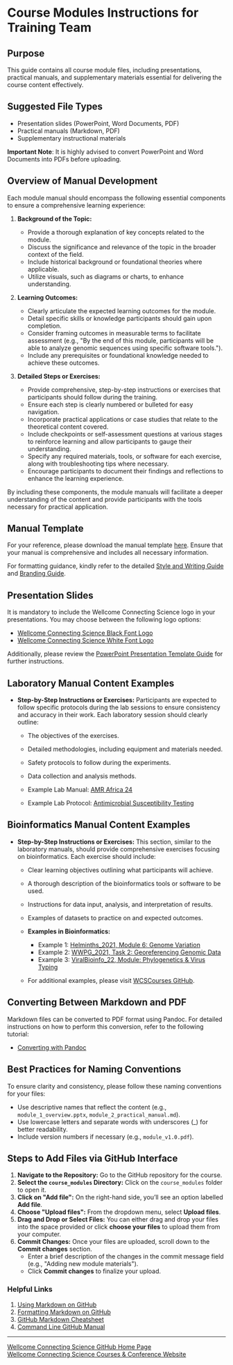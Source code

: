 # Course Modules Instructions for Training Team

## Purpose
This guide contains all course module files, including presentations, practical manuals, and supplementary materials essential for delivering the course content effectively.

## Suggested File Types
- Presentation slides (PowerPoint, Word Documents, PDF)
- Practical manuals (Markdown, PDF)
- Supplementary instructional materials </br>

**Important Note**: It is highly advised to convert PowerPoint and Word Documents into PDFs before uploading. 

## Overview of Manual Development
Each module manual should encompass the following essential components to ensure a comprehensive learning experience:

1. **Background of the Topic:** 
   - Provide a thorough explanation of key concepts related to the module.
   - Discuss the significance and relevance of the topic in the broader context of the field.
   - Include historical background or foundational theories where applicable.
   - Utilize visuals, such as diagrams or charts, to enhance understanding.

2. **Learning Outcomes:**
   - Clearly articulate the expected learning outcomes for the module.
   - Detail specific skills or knowledge participants should gain upon completion.
   - Consider framing outcomes in measurable terms to facilitate assessment (e.g., "By the end of this module, participants will be able to analyze genomic sequences using specific software tools.").
   - Include any prerequisites or foundational knowledge needed to achieve these outcomes.

3. **Detailed Steps or Exercises:**
   - Provide comprehensive, step-by-step instructions or exercises that participants should follow during the training.
   - Ensure each step is clearly numbered or bulleted for easy navigation.
   - Incorporate practical applications or case studies that relate to the theoretical content covered.
   - Include checkpoints or self-assessment questions at various stages to reinforce learning and allow participants to gauge their understanding.
   - Specify any required materials, tools, or software for each exercise, along with troubleshooting tips where necessary.
   - Encourage participants to document their findings and reflections to enhance the learning experience.

By including these components, the module manuals will facilitate a deeper understanding of the content and provide participants with the tools necessary for practical application.

## Manual Template

For your reference, please download the manual template [here](https://docs.google.com/document/d/1k41dVLRCnSNs5eA0Vf7lslfAlEJWJNUW/edit?usp=sharing&ouid=104730864282583984566&rtpof=true&sd=true). Ensure that your manual is comprehensive and includes all necessary information.

For formatting guidance, kindly refer to the detailed [Style and Writing Guide](https://drive.google.com/file/d/1siD1TKXp1tqkJl-WIt27Zzl8lj-jgtEy/view?usp=sharing) and [Branding Guide](https://drive.google.com/file/d/1cNqrzYZPhD7Z_IVLDhf9XolTFqNPLc48/view?usp=sharing).

## Presentation Slides

It is mandatory to include the Wellcome Connecting Science logo in your presentations. You may choose between the following logo options:

- [Wellcome Connecting Science Black Font Logo](https://drive.google.com/file/d/1MEBaLjZTkzt3S2IBbIhEGEJxIhdiARjP/view?usp=sharing)
- [Wellcome Connecting Science White Font Logo](https://drive.google.com/file/d/1A-HIS0fHFIylwYz_k71xiVWlrWzawf_Z/view?usp=sharing)

Additionally, please review the [PowerPoint Presentation Template Guide](https://docs.google.com/presentation/d/15DPvtwYD-H7YiuNXXLPOa2leQ4ot_TYO/edit?usp=sharing&ouid=104730864282583984566&rtpof=true&sd=true) for further instructions.

## Laboratory Manual Content Examples
- **Step-by-Step Instructions or Exercises:** Participants are expected to follow specific protocols during the lab sessions to ensure consistency and accuracy in their work. Each laboratory session should clearly outline:
  - The objectives of the exercises.
  - Detailed methodologies, including equipment and materials needed.
  - Safety protocols to follow during the experiments.
  - Data collection and analysis methods.
  
  - Example Lab Manual: [AMR Africa 24](https://drive.google.com/file/d/11ZoiNcW36ZJ80YtqK269XRh3K4a577vS/view?usp=sharing)
  - Example Lab Protocol: [Antimicrobial Susceptibility Testing](https://docs.google.com/document/d/1L6DxB2fvhtSmSnBN3dAKXfOG9jdG2kLQ/edit?usp=share_link&ouid=113316994580307529891&rtpof=true&sd=true)

## Bioinformatics Manual Content Examples
- **Step-by-Step Instructions or Exercises:** This section, similar to the laboratory manuals, should provide comprehensive exercises focusing on bioinformatics. Each exercise should include:
  - Clear learning objectives outlining what participants will achieve.
  - A thorough description of the bioinformatics tools or software to be used.
  - Instructions for data input, analysis, and interpretation of results.
  - Examples of datasets to practice on and expected outcomes.
  
  - **Examples in Bioinformatics:** 
    - Example 1: [Helminths_2021, Module 6: Genome Variation](https://github.com/WCSCourses/Helminths_2021/blob/main/manuals/module_6_genome_variation/module_6_genome_variation.md)
    - Example 2: [WWPG_2021, Task 2: Georeferencing Genomic Data](https://github.com/WCSCourses/WWPG_2021/blob/main/manuals/exercise_bacterial/Task2_georeferencing.pdf)
    - Example 3: [ViralBioinfo_22, Module: Phylogenetics & Virus Typing](https://github.com/WCSCourses/ViralBioinfLAC2022/blob/main/Modules/Phylogeny_&_Virus_Typing_HandsOnEx.md)
  
  - For additional examples, please visit [WCSCourses GitHub](https://github.com/WCSCourses).

## Converting Between Markdown and PDF
Markdown files can be converted to PDF format using Pandoc. For detailed instructions on how to perform this conversion, refer to the following tutorial:
- [Converting with Pandoc](https://github.com/WCSCourses/format_convert)

## Best Practices for Naming Conventions
To ensure clarity and consistency, please follow these naming conventions for your files:
- Use descriptive names that reflect the content (e.g., `module_1_overview.pptx`, `module_2_practical_manual.md`).
- Use lowercase letters and separate words with underscores (_) for better readability.
- Include version numbers if necessary (e.g., `module_v1.0.pdf`).

## Steps to Add Files via GitHub Interface
1. **Navigate to the Repository:** Go to the GitHub repository for the course.
2. **Select the `course_modules` Directory:** Click on the `course_modules` folder to open it.
3. **Click on "Add file":** On the right-hand side, you’ll see an option labelled **Add file**.
4. **Choose "Upload files":** From the dropdown menu, select **Upload files**.
5. **Drag and Drop or Select Files:** You can either drag and drop your files into the space provided or click **choose your files** to upload them from your computer.
6. **Commit Changes:** Once your files are uploaded, scroll down to the **Commit changes** section. 
   - Enter a brief description of the changes in the commit message field (e.g., "Adding new module materials").
   - Click **Commit changes** to finalize your upload.

### Helpful Links
1. [Using Markdown on GitHub](https://docs.github.com/en/get-started/writing-on-github/getting-started-with-writing-and-formatting-on-github)
2. [Formatting Markdown on GitHub](https://docs.github.com/en/github/writing-on-github/getting-started-with-writing-and-formatting-on-github/basic-writing-and-formatting-syntax)
3. [GitHub Markdown Cheatsheet](https://github.github.io/gfm/)
4. [Command Line GitHub Manual](https://cli.github.com/manual/)

---

[Wellcome Connecting Science GitHub Home Page](https://github.com/WCSCourses) </br>
[Wellcome Connecting Science Courses & Conference Website](https://coursesandconferences.wellcomeconnectingscience.org/our-events/)
